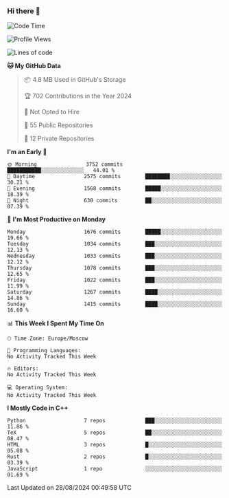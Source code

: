 ### Hi there 👋

<!--
**SemenMartynov/SemenMartynov** is a ✨ _special_ ✨ repository because its `README.md` (this file) appears on your GitHub profile.

Here are some ideas to get you started:

- 🔭 I’m currently working on ...
- 🌱 I’m currently learning ...
- 👯 I’m looking to collaborate on ...
- 🤔 I’m looking for help with ...
- 💬 Ask me about ...
- 📫 How to reach me: ...
- 😄 Pronouns: ...
- ⚡ Fun fact: ...
-->

<!--START_SECTION:waka-->
![Code Time](http://img.shields.io/badge/Code%20Time-0%20secs-blue)

![Profile Views](http://img.shields.io/badge/Profile%20Views-1-blue)

![Lines of code](https://img.shields.io/badge/From%20Hello%20World%20I%27ve%20Written-6.8%20million%20lines%20of%20code-blue)

**🐱 My GitHub Data** 

> 📦 4.8 MB Used in GitHub's Storage 
 > 
> 🏆 702 Contributions in the Year 2024
 > 
> 🚫 Not Opted to Hire
 > 
> 📜 55 Public Repositories 
 > 
> 🔑 12 Private Repositories 
 > 
**I'm an Early 🐤** 

```text
🌞 Morning                3752 commits        ███████████░░░░░░░░░░░░░░   44.01 % 
🌆 Daytime                2575 commits        ████████░░░░░░░░░░░░░░░░░   30.21 % 
🌃 Evening                1568 commits        █████░░░░░░░░░░░░░░░░░░░░   18.39 % 
🌙 Night                  630 commits         ██░░░░░░░░░░░░░░░░░░░░░░░   07.39 % 
```
📅 **I'm Most Productive on Monday** 

```text
Monday                   1676 commits        █████░░░░░░░░░░░░░░░░░░░░   19.66 % 
Tuesday                  1034 commits        ███░░░░░░░░░░░░░░░░░░░░░░   12.13 % 
Wednesday                1033 commits        ███░░░░░░░░░░░░░░░░░░░░░░   12.12 % 
Thursday                 1078 commits        ███░░░░░░░░░░░░░░░░░░░░░░   12.65 % 
Friday                   1022 commits        ███░░░░░░░░░░░░░░░░░░░░░░   11.99 % 
Saturday                 1267 commits        ████░░░░░░░░░░░░░░░░░░░░░   14.86 % 
Sunday                   1415 commits        ████░░░░░░░░░░░░░░░░░░░░░   16.60 % 
```


📊 **This Week I Spent My Time On** 

```text
🕑︎ Time Zone: Europe/Moscow

💬 Programming Languages: 
No Activity Tracked This Week

🔥 Editors: 
No Activity Tracked This Week

💻 Operating System: 
No Activity Tracked This Week
```

**I Mostly Code in C++** 

```text
Python                   7 repos             ███░░░░░░░░░░░░░░░░░░░░░░   11.86 % 
TeX                      5 repos             ██░░░░░░░░░░░░░░░░░░░░░░░   08.47 % 
HTML                     3 repos             █░░░░░░░░░░░░░░░░░░░░░░░░   05.08 % 
Rust                     2 repos             █░░░░░░░░░░░░░░░░░░░░░░░░   03.39 % 
JavaScript               1 repo              ░░░░░░░░░░░░░░░░░░░░░░░░░   01.69 % 
```




 Last Updated on 28/08/2024 00:49:58 UTC
<!--END_SECTION:waka-->